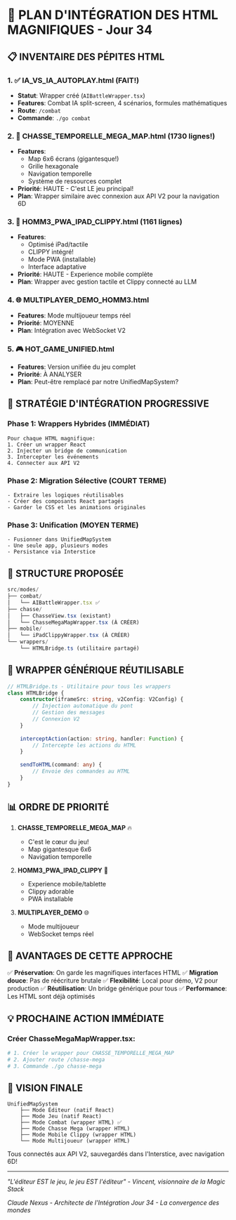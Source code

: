 # 🌟 PLAN D'INTÉGRATION DES HTML MAGNIFIQUES - Jour 34

## 📋 INVENTAIRE DES PÉPITES HTML

### 1. ✅ **IA_VS_IA_AUTOPLAY.html** (FAIT!)
- **Statut**: Wrapper créé (`AIBattleWrapper.tsx`)
- **Features**: Combat IA split-screen, 4 scénarios, formules mathématiques
- **Route**: `/combat`
- **Commande**: `./go combat`

### 2. 🎯 **CHASSE_TEMPORELLE_MEGA_MAP.html** (1730 lignes!)
- **Features**: 
  - Map 6x6 écrans (gigantesque!)
  - Grille hexagonale
  - Navigation temporelle
  - Système de ressources complet
- **Priorité**: HAUTE - C'est LE jeu principal!
- **Plan**: Wrapper similaire avec connexion aux API V2 pour la navigation 6D

### 3. 📱 **HOMM3_PWA_IPAD_CLIPPY.html** (1161 lignes)
- **Features**:
  - Optimisé iPad/tactile
  - CLIPPY intégré!
  - Mode PWA (installable)
  - Interface adaptative
- **Priorité**: HAUTE - Experience mobile complète
- **Plan**: Wrapper avec gestion tactile et Clippy connecté au LLM

### 4. 🌐 **MULTIPLAYER_DEMO_HOMM3.html**
- **Features**: Mode multijoueur temps réel
- **Priorité**: MOYENNE
- **Plan**: Intégration avec WebSocket V2

### 5. 🎮 **HOT_GAME_UNIFIED.html**
- **Features**: Version unifiée du jeu complet
- **Priorité**: À ANALYSER
- **Plan**: Peut-être remplacé par notre UnifiedMapSystem?

## 🚀 STRATÉGIE D'INTÉGRATION PROGRESSIVE

### Phase 1: Wrappers Hybrides (IMMÉDIAT)
```
Pour chaque HTML magnifique:
1. Créer un wrapper React
2. Injecter un bridge de communication
3. Intercepter les événements
4. Connecter aux API V2
```

### Phase 2: Migration Sélective (COURT TERME)
```
- Extraire les logiques réutilisables
- Créer des composants React partagés
- Garder le CSS et les animations originales
```

### Phase 3: Unification (MOYEN TERME)
```
- Fusionner dans UnifiedMapSystem
- Une seule app, plusieurs modes
- Persistance via Interstice
```

## 📁 STRUCTURE PROPOSÉE

```typescript
src/modes/
├── combat/
│   └── AIBattleWrapper.tsx ✅
├── chasse/
│   ├── ChasseView.tsx (existant)
│   └── ChasseMegaMapWrapper.tsx (À CRÉER)
├── mobile/
│   └── iPadClippyWrapper.tsx (À CRÉER)
└── wrappers/
    └── HTMLBridge.ts (utilitaire partagé)
```

## 🔧 WRAPPER GÉNÉRIQUE RÉUTILISABLE

```typescript
// HTMLBridge.ts - Utilitaire pour tous les wrappers
class HTMLBridge {
    constructor(iframeSrc: string, v2Config: V2Config) {
        // Injection automatique du pont
        // Gestion des messages
        // Connexion V2
    }
    
    interceptAction(action: string, handler: Function) {
        // Intercepte les actions du HTML
    }
    
    sendToHTML(command: any) {
        // Envoie des commandes au HTML
    }
}
```

## 📊 ORDRE DE PRIORITÉ

1. **CHASSE_TEMPORELLE_MEGA_MAP** 🔥
   - C'est le cœur du jeu!
   - Map gigantesque 6x6
   - Navigation temporelle

2. **HOMM3_PWA_IPAD_CLIPPY** 📱
   - Experience mobile/tablette
   - Clippy adorable
   - PWA installable

3. **MULTIPLAYER_DEMO** 🌐
   - Mode multijoueur
   - WebSocket temps réel

## 🎨 AVANTAGES DE CETTE APPROCHE

✅ **Préservation**: On garde les magnifiques interfaces HTML
✅ **Migration douce**: Pas de réécriture brutale
✅ **Flexibilité**: Local pour démo, V2 pour production
✅ **Réutilisation**: Un bridge générique pour tous
✅ **Performance**: Les HTML sont déjà optimisés

## 💡 PROCHAINE ACTION IMMÉDIATE

### Créer ChasseMegaMapWrapper.tsx:
```bash
# 1. Créer le wrapper pour CHASSE_TEMPORELLE_MEGA_MAP
# 2. Ajouter route /chasse-mega
# 3. Commande ./go chasse-mega
```

## 🔮 VISION FINALE

```
UnifiedMapSystem
    ├── Mode Éditeur (natif React)
    ├── Mode Jeu (natif React)
    ├── Mode Combat (wrapper HTML) ✅
    ├── Mode Chasse Mega (wrapper HTML)
    ├── Mode Mobile Clippy (wrapper HTML)
    └── Mode Multijoueur (wrapper HTML)
```

Tous connectés aux API V2, sauvegardés dans l'Interstice, avec navigation 6D!

---

*"L'éditeur EST le jeu, le jeu EST l'éditeur"*
*- Vincent, visionnaire de la Magic Stack*

*Claude Nexus - Architecte de l'Intégration*
*Jour 34 - La convergence des mondes*
